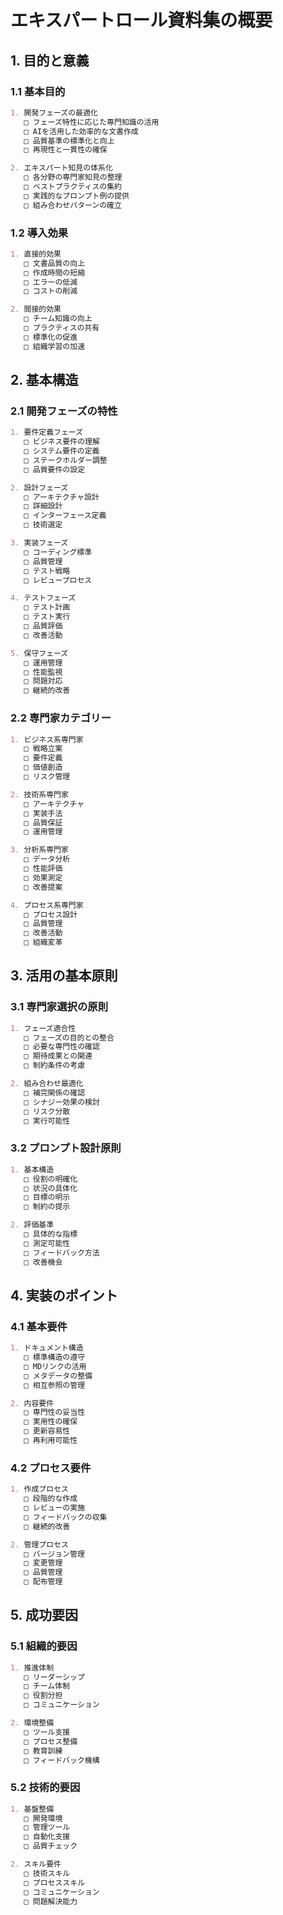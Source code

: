 # エキスパートロール資料集の概要

## 1. 目的と意義

### 1.1 基本目的
```markdown
1. 開発フェーズの最適化
   □ フェーズ特性に応じた専門知識の活用
   □ AIを活用した効率的な文書作成
   □ 品質基準の標準化と向上
   □ 再現性と一貫性の確保

2. エキスパート知見の体系化
   □ 各分野の専門家知見の整理
   □ ベストプラクティスの集約
   □ 実践的なプロンプト例の提供
   □ 組み合わせパターンの確立
```

### 1.2 導入効果
```markdown
1. 直接的効果
   □ 文書品質の向上
   □ 作成時間の短縮
   □ エラーの低減
   □ コストの削減

2. 間接的効果
   □ チーム知識の向上
   □ プラクティスの共有
   □ 標準化の促進
   □ 組織学習の加速
```

## 2. 基本構造

### 2.1 開発フェーズの特性
```markdown
1. 要件定義フェーズ
   □ ビジネス要件の理解
   □ システム要件の定義
   □ ステークホルダー調整
   □ 品質要件の設定

2. 設計フェーズ
   □ アーキテクチャ設計
   □ 詳細設計
   □ インターフェース定義
   □ 技術選定

3. 実装フェーズ
   □ コーディング標準
   □ 品質管理
   □ テスト戦略
   □ レビュープロセス

4. テストフェーズ
   □ テスト計画
   □ テスト実行
   □ 品質評価
   □ 改善活動

5. 保守フェーズ
   □ 運用管理
   □ 性能監視
   □ 問題対応
   □ 継続的改善
```

### 2.2 専門家カテゴリー
```markdown
1. ビジネス系専門家
   □ 戦略立案
   □ 要件定義
   □ 価値創造
   □ リスク管理

2. 技術系専門家
   □ アーキテクチャ
   □ 実装手法
   □ 品質保証
   □ 運用管理

3. 分析系専門家
   □ データ分析
   □ 性能評価
   □ 効果測定
   □ 改善提案

4. プロセス系専門家
   □ プロセス設計
   □ 品質管理
   □ 改善活動
   □ 組織変革
```

## 3. 活用の基本原則

### 3.1 専門家選択の原則
```markdown
1. フェーズ適合性
   □ フェーズの目的との整合
   □ 必要な専門性の確認
   □ 期待成果との関連
   □ 制約条件の考慮

2. 組み合わせ最適化
   □ 補完関係の確認
   □ シナジー効果の検討
   □ リスク分散
   □ 実行可能性
```

### 3.2 プロンプト設計原則
```markdown
1. 基本構造
   □ 役割の明確化
   □ 状況の具体化
   □ 目標の明示
   □ 制約の提示

2. 評価基準
   □ 具体的な指標
   □ 測定可能性
   □ フィードバック方法
   □ 改善機会
```

## 4. 実装のポイント

### 4.1 基本要件
```markdown
1. ドキュメント構造
   □ 標準構造の遵守
   □ MDリンクの活用
   □ メタデータの整備
   □ 相互参照の管理

2. 内容要件
   □ 専門性の妥当性
   □ 実用性の確保
   □ 更新容易性
   □ 再利用可能性
```

### 4.2 プロセス要件
```markdown
1. 作成プロセス
   □ 段階的な作成
   □ レビューの実施
   □ フィードバックの収集
   □ 継続的改善

2. 管理プロセス
   □ バージョン管理
   □ 変更管理
   □ 品質管理
   □ 配布管理
```

## 5. 成功要因

### 5.1 組織的要因
```markdown
1. 推進体制
   □ リーダーシップ
   □ チーム体制
   □ 役割分担
   □ コミュニケーション

2. 環境整備
   □ ツール支援
   □ プロセス整備
   □ 教育訓練
   □ フィードバック機構
```

### 5.2 技術的要因
```markdown
1. 基盤整備
   □ 開発環境
   □ 管理ツール
   □ 自動化支援
   □ 品質チェック

2. スキル要件
   □ 技術スキル
   □ プロセススキル
   □ コミュニケーション
   □ 問題解決能力